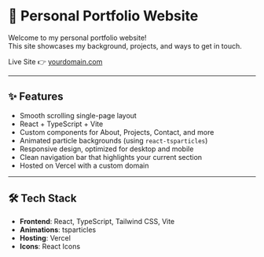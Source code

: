 # 🚀 Personal Portfolio Website

Welcome to my personal portfolio website!  
This site showcases my background, projects, and ways to get in touch.

Live Site 👉 [yourdomain.com]([https://yourdomain.com](https://russell-ng.dev/))

---

## ✨ Features

- Smooth scrolling single-page layout
- React + TypeScript + Vite
- Custom components for About, Projects, Contact, and more
- Animated particle backgrounds (using `react-tsparticles`)
- Responsive design, optimized for desktop and mobile
- Clean navigation bar that highlights your current section
- Hosted on Vercel with a custom domain

---

## 🛠 Tech Stack

- **Frontend**: React, TypeScript, Tailwind CSS, Vite
- **Animations**: tsparticles
- **Hosting**: Vercel
- **Icons**: React Icons
